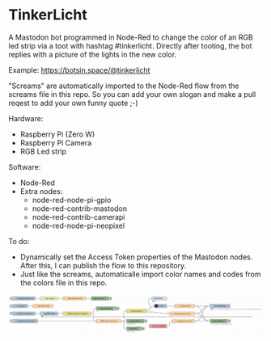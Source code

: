 # TinkerLicht

A Mastodon bot programmed in Node-Red to change the color of an RGB led strip via a toot with hashtag #tinkerlicht.
Directly after tooting, the bot replies with a picture of the lights in the new color.

Example: https://botsin.space/@tinkerlicht

"Screams" are automatically imported to the Node-Red flow from the screams file in this repo. So you can add your own slogan and make a pull reqest to add your own funny quote ;-)

Hardware:
- Raspberry Pi (Zero W)
- Raspberry Pi Camera
- RGB Led strip

Software:
- Node-Red
- Extra nodes:
  - node-red-node-pi-gpio
  - node-red-contrib-mastodon
  - node-red-contrib-camerapi
  - node-red-node-pi-neopixel

To do:
- Dynamically set the Access Token properties of the Mastodon nodes. After this, I can publish the flow to this repository.
- Just like the screams, automaticalle import color names and codes from the colors file in this repo.

![flow screenshot](https://raw.githubusercontent.com/ralphcrutzen/tinkerlicht/master/flow-screenshot.png)

